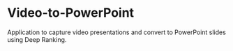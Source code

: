 # Video-to-PowerPoint
Application to capture video presentations and convert to PowerPoint slides using Deep Ranking.
